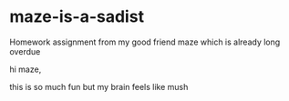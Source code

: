 # maze-is-a-sadist
Homework assignment from my good friend maze which is already long overdue


hi maze,








this is so much fun but my brain feels like mush
